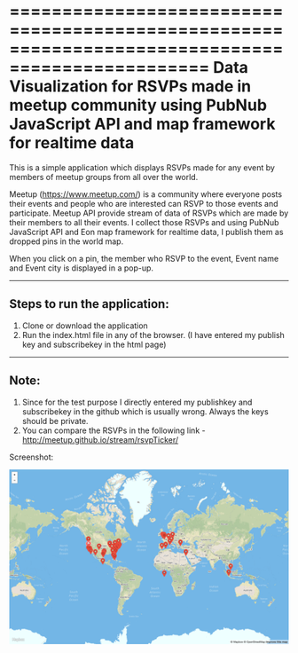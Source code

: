 =================================================================================================
Data Visualization for RSVPs made in meetup community using PubNub JavaScript API and map framework for realtime data
=================================================================================================

This is a simple application which displays RSVPs made for any event by members of meetup groups from all over the world. 

Meetup (https://www.meetup.com/) is a community where everyone posts their events and people who are interested can RSVP to those events and participate. Meetup API provide stream of data of RSVPs which are made by their members to all their events. I collect those RSVPs and using PubNub JavaScript API and Eon map framework for realtime data, I publish them as dropped pins in the world map. 

When you click on a pin, the member who RSVP to the event, Event name and Event city is displayed in a pop-up.  

-----------------------------
Steps to run the application:
-----------------------------
1. Clone or download the application
2. Run the index.html file in any of the browser. (I have entered my publish key and subscribekey in the html page)

-----
Note: 
-----
1. Since for the test purpose I directly entered my publishkey and subscribekey in the github which is usually wrong. Always    the keys should be private. 
2. You can compare the RSVPs in the following link - http://meetup.github.io/stream/rsvpTicker/

Screenshot:

![Alt text](/screenshot.png?raw=true)
